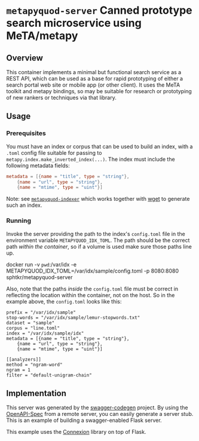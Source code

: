 # `metapyquod-server` Canned prototype search microservice using MeTA/metapy

## Overview

This container implements a minimal but functional search service as a REST API, which can be used as a base for rapid prototyping of either a search portal web site or mobile app (or other client). It uses the MeTA toolkit and metapy bindings, so may be suitable for research or prototyping of new rankers or techniques via that library.

## Usage

### Prerequisites

You must have an index or corpus that can be used to build an index, with a `.toml` config file suitable for passing to `metapy.index.make_inverted_index(...)`. The index must include the following metadata fields:

```toml
metadata = [{name = "title", type = "string"},
    {name = "url", type = "string"},
    {name = "mtime", type = "uint"}]
```

Note: see [`metapyquod-indexer`](https://github.com/sphtkr/MeTAPyquod/metapyquod-indexer) which works together with [wget](https://www.gnu.org/software/wget/) to generate such an index.

### Running

Invoke the server providing the path to the index's `config.toml` file in the environment variable `METAPYQUOD_IDX_TOML`. The path should be the correct path *within the container*, so if a volume is used make sure those paths line up.

docker run -v `pwd`:/var/idx -e METAPYQUOD_IDX_TOML=/var/idx/sample/config.toml -p 8080:8080 sphtkr/metapyquod-server

Also, note that the paths *inside* the `config.toml` file must be correct in reflecting the location within the container, not on the host. So in the example above, the `config.toml` looks like this:

```
prefix = "/var/idx/sample"
stop-words = "/var/idx/sample/lemur-stopwords.txt"
dataset = "sample"
corpus = "line.toml"
index = "/var/idx/sample/idx"
metadata = [{name = "title", type = "string"},
    {name = "url", type = "string"},
    {name = "mtime", type = "uint"}]

[[analyzers]]
method = "ngram-word"
ngram = 1
filter = "default-unigram-chain"
```

## Implementation
This server was generated by the [swagger-codegen](https://github.com/swagger-api/swagger-codegen) project. By using the
[OpenAPI-Spec](https://github.com/swagger-api/swagger-core/wiki) from a remote server, you can easily generate a server stub.  This
is an example of building a swagger-enabled Flask server.

This example uses the [Connexion](https://github.com/zalando/connexion) library on top of Flask.

